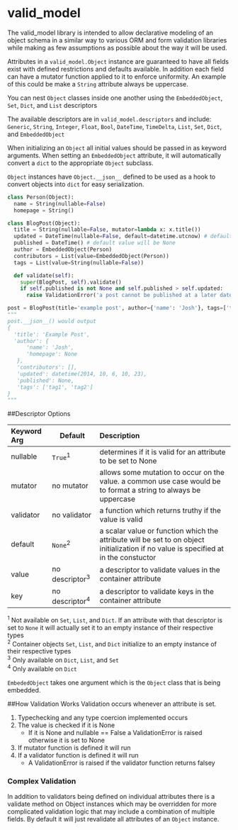 valid_model
===========

The valid_model library is intended to allow declarative modeling of an object schema in a similar way to various ORM and form validation libraries while making as few assumptions as possible about the way it will be used.

Attributes in a `valid_model.Object` instance are guaranteed to have all fields exist with defined restrictions and defaults available. In addition each field can have a mutator function applied to it to enforce uniformity.  An example of this could be make a `String` attribute always be uppercase.

You can nest `Object` classes inside one another using the `EmbeddedObject`, `Set`, `Dict`, and `List` descriptors

The available descriptors are in `valid_model.descriptors` and include:
`Generic`, `String`, `Integer`, `Float`, `Bool`, `DateTime`, `TimeDelta`, `List`, `Set`, `Dict`, and `EmbeddedObject`

When initializing an `Object` all initial values should be passed in as keyword arguments.
When setting an `EmbeddedObject` attribute, it will automatically convert a `dict` to the appropriate `Object` subclass.

`Object` instances have `Object.__json__` defined to be used as a hook to convert objects into `dict` for easy serialization.

```python
class Person(Object):
  name = String(nullable=False)
  homepage = String()

class BlogPost(Object):
  title = String(nullable=False, mutator=lambda x: x.title())
  updated = DateTime(nullable=False, default=datetime.utcnow) # default to time object is created
  published = DateTime() # default value will be None
  author = EmbeddedObject(Person)
  contributors = List(value=EmbeddedObject(Person))
  tags = List(value=String(nullable=False))

  def validate(self):
    super(BlogPost, self).validate()
    if self.published is not None and self.published > self.updated:
      raise ValidationError('a post cannot be published at a later date than it was updated')

post = BlogPost(title='example post', author={'name': 'Josh'}, tags=['tag1', 'tag2'])
"""
post.__json__() would output
{
  'title': 'Example Post',
  'author': {
      'name': 'Josh',
      'homepage': None
   },
   'contributors': [],
   'updated': datetime(2014, 10, 6, 10, 23),
   'published': None,
   'tags': ['tag1', 'tag2']
}
"""
```
##Descriptor Options

|Keyword Arg | Default | Description |
|:-----------|--------|:------------------
|nullable | `True`<sup>1</sup> | determines if it is valid for an attribute to be set to None
|mutator | no mutator | allows some mutation to occur on the value. a common use case would be to format a string to always be uppercase
|validator | no validator| a function which returns truthy if the value is valid
|default | `None`<sup>2</sup>  | a scalar value or function which the attribute will be set to on object initialization if no value is specified at in the constuctor
|value| no descriptor<sup>3</sup> | a descriptor to validate values in the container attribute
| key | no descriptor<sup>4</sup> | a descriptor to validate keys in the container attribute
<sup>1</sup> Not available on `Set`, `List`, and `Dict`. If an attribute with that descriptor is set to `None` it will actually set it to an empty instance of their respective types  
<sup>2</sup> Container objects `Set`, `List`, and `Dict` initialize to an empty instance of their respective types  
<sup>3</sup> Only available on `Dict`, `List`, and `Set`  
<sup>4</sup> Only available on `Dict`  

`EmbededObject` takes one argument which is the `Object` class that is being embedded.

##How Validation Works
Validation occurs whenever an attribute is set.

1. Typechecking and any type coercion implemented occurs
2. The value is checked if it is None  
    * If it is None and nullable == False a ValidationError is raised otherwise it is set to None
3. If mutator function is defined it will run
4. If a validator function is defined it will run  
    * A ValidationError is raised if the validator function returns falsey


### Complex Validation
In addition to validators being defined on individual attributes there is a validate method on Object instances which may be overridden for more complicated validation logic that may include a combination of multiple fields.  By default it will just revalidate all attributes of an `Object` instance.

